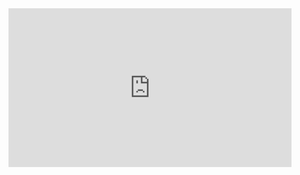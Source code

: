 <center><iframe width="560" height="315" src="https://www.youtube-nocookie.com/embed/kiGSzSIYBxI" frameborder="0&autoplay=1" allowfullscreen></iframe></center>
